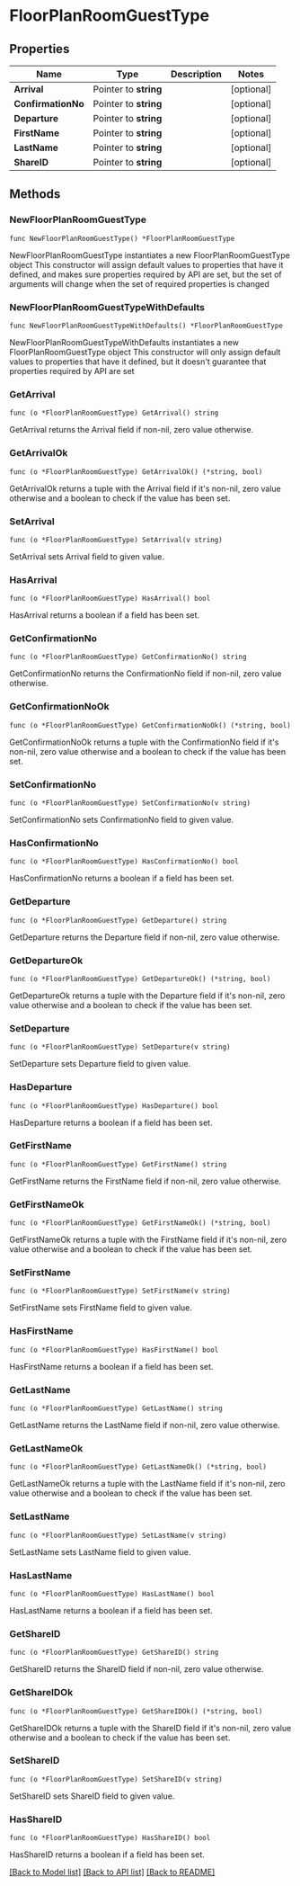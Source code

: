 # FloorPlanRoomGuestType

## Properties

Name | Type | Description | Notes
------------ | ------------- | ------------- | -------------
**Arrival** | Pointer to **string** |  | [optional] 
**ConfirmationNo** | Pointer to **string** |  | [optional] 
**Departure** | Pointer to **string** |  | [optional] 
**FirstName** | Pointer to **string** |  | [optional] 
**LastName** | Pointer to **string** |  | [optional] 
**ShareID** | Pointer to **string** |  | [optional] 

## Methods

### NewFloorPlanRoomGuestType

`func NewFloorPlanRoomGuestType() *FloorPlanRoomGuestType`

NewFloorPlanRoomGuestType instantiates a new FloorPlanRoomGuestType object
This constructor will assign default values to properties that have it defined,
and makes sure properties required by API are set, but the set of arguments
will change when the set of required properties is changed

### NewFloorPlanRoomGuestTypeWithDefaults

`func NewFloorPlanRoomGuestTypeWithDefaults() *FloorPlanRoomGuestType`

NewFloorPlanRoomGuestTypeWithDefaults instantiates a new FloorPlanRoomGuestType object
This constructor will only assign default values to properties that have it defined,
but it doesn't guarantee that properties required by API are set

### GetArrival

`func (o *FloorPlanRoomGuestType) GetArrival() string`

GetArrival returns the Arrival field if non-nil, zero value otherwise.

### GetArrivalOk

`func (o *FloorPlanRoomGuestType) GetArrivalOk() (*string, bool)`

GetArrivalOk returns a tuple with the Arrival field if it's non-nil, zero value otherwise
and a boolean to check if the value has been set.

### SetArrival

`func (o *FloorPlanRoomGuestType) SetArrival(v string)`

SetArrival sets Arrival field to given value.

### HasArrival

`func (o *FloorPlanRoomGuestType) HasArrival() bool`

HasArrival returns a boolean if a field has been set.

### GetConfirmationNo

`func (o *FloorPlanRoomGuestType) GetConfirmationNo() string`

GetConfirmationNo returns the ConfirmationNo field if non-nil, zero value otherwise.

### GetConfirmationNoOk

`func (o *FloorPlanRoomGuestType) GetConfirmationNoOk() (*string, bool)`

GetConfirmationNoOk returns a tuple with the ConfirmationNo field if it's non-nil, zero value otherwise
and a boolean to check if the value has been set.

### SetConfirmationNo

`func (o *FloorPlanRoomGuestType) SetConfirmationNo(v string)`

SetConfirmationNo sets ConfirmationNo field to given value.

### HasConfirmationNo

`func (o *FloorPlanRoomGuestType) HasConfirmationNo() bool`

HasConfirmationNo returns a boolean if a field has been set.

### GetDeparture

`func (o *FloorPlanRoomGuestType) GetDeparture() string`

GetDeparture returns the Departure field if non-nil, zero value otherwise.

### GetDepartureOk

`func (o *FloorPlanRoomGuestType) GetDepartureOk() (*string, bool)`

GetDepartureOk returns a tuple with the Departure field if it's non-nil, zero value otherwise
and a boolean to check if the value has been set.

### SetDeparture

`func (o *FloorPlanRoomGuestType) SetDeparture(v string)`

SetDeparture sets Departure field to given value.

### HasDeparture

`func (o *FloorPlanRoomGuestType) HasDeparture() bool`

HasDeparture returns a boolean if a field has been set.

### GetFirstName

`func (o *FloorPlanRoomGuestType) GetFirstName() string`

GetFirstName returns the FirstName field if non-nil, zero value otherwise.

### GetFirstNameOk

`func (o *FloorPlanRoomGuestType) GetFirstNameOk() (*string, bool)`

GetFirstNameOk returns a tuple with the FirstName field if it's non-nil, zero value otherwise
and a boolean to check if the value has been set.

### SetFirstName

`func (o *FloorPlanRoomGuestType) SetFirstName(v string)`

SetFirstName sets FirstName field to given value.

### HasFirstName

`func (o *FloorPlanRoomGuestType) HasFirstName() bool`

HasFirstName returns a boolean if a field has been set.

### GetLastName

`func (o *FloorPlanRoomGuestType) GetLastName() string`

GetLastName returns the LastName field if non-nil, zero value otherwise.

### GetLastNameOk

`func (o *FloorPlanRoomGuestType) GetLastNameOk() (*string, bool)`

GetLastNameOk returns a tuple with the LastName field if it's non-nil, zero value otherwise
and a boolean to check if the value has been set.

### SetLastName

`func (o *FloorPlanRoomGuestType) SetLastName(v string)`

SetLastName sets LastName field to given value.

### HasLastName

`func (o *FloorPlanRoomGuestType) HasLastName() bool`

HasLastName returns a boolean if a field has been set.

### GetShareID

`func (o *FloorPlanRoomGuestType) GetShareID() string`

GetShareID returns the ShareID field if non-nil, zero value otherwise.

### GetShareIDOk

`func (o *FloorPlanRoomGuestType) GetShareIDOk() (*string, bool)`

GetShareIDOk returns a tuple with the ShareID field if it's non-nil, zero value otherwise
and a boolean to check if the value has been set.

### SetShareID

`func (o *FloorPlanRoomGuestType) SetShareID(v string)`

SetShareID sets ShareID field to given value.

### HasShareID

`func (o *FloorPlanRoomGuestType) HasShareID() bool`

HasShareID returns a boolean if a field has been set.


[[Back to Model list]](../README.md#documentation-for-models) [[Back to API list]](../README.md#documentation-for-api-endpoints) [[Back to README]](../README.md)



